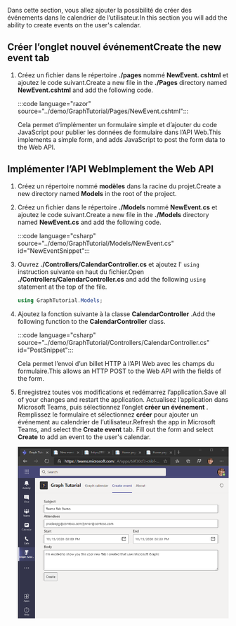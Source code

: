 <!-- markdownlint-disable MD002 MD041 -->

<span data-ttu-id="1e148-101">Dans cette section, vous allez ajouter la possibilité de créer des événements dans le calendrier de l’utilisateur.</span><span class="sxs-lookup"><span data-stu-id="1e148-101">In this section you will add the ability to create events on the user's calendar.</span></span>

## <a name="create-the-new-event-tab"></a><span data-ttu-id="1e148-102">Créer l’onglet nouvel événement</span><span class="sxs-lookup"><span data-stu-id="1e148-102">Create the new event tab</span></span>

1. <span data-ttu-id="1e148-103">Créez un fichier dans le répertoire **./pages** nommé **NewEvent. cshtml** et ajoutez le code suivant.</span><span class="sxs-lookup"><span data-stu-id="1e148-103">Create a new file in the **./Pages** directory named **NewEvent.cshtml** and add the following code.</span></span>

    :::code language="razor" source="../demo/GraphTutorial/Pages/NewEvent.cshtml":::

    <span data-ttu-id="1e148-104">Cela permet d’implémenter un formulaire simple et d’ajouter du code JavaScript pour publier les données de formulaire dans l’API Web.</span><span class="sxs-lookup"><span data-stu-id="1e148-104">This implements a simple form, and adds JavaScript to post the form data to the Web API.</span></span>

## <a name="implement-the-web-api"></a><span data-ttu-id="1e148-105">Implémenter l’API Web</span><span class="sxs-lookup"><span data-stu-id="1e148-105">Implement the Web API</span></span>

1. <span data-ttu-id="1e148-106">Créez un répertoire nommé **modèles** dans la racine du projet.</span><span class="sxs-lookup"><span data-stu-id="1e148-106">Create a new directory named **Models** in the root of the project.</span></span>

1. <span data-ttu-id="1e148-107">Créez un fichier dans le répertoire **./Models** nommé **NewEvent.cs** et ajoutez le code suivant.</span><span class="sxs-lookup"><span data-stu-id="1e148-107">Create a new file in the **./Models** directory named **NewEvent.cs** and add the following code.</span></span>

    :::code language="csharp" source="../demo/GraphTutorial/Models/NewEvent.cs" id="NewEventSnippet":::

1. <span data-ttu-id="1e148-108">Ouvrez **./Controllers/CalendarController.cs** et ajoutez l' `using` instruction suivante en haut du fichier.</span><span class="sxs-lookup"><span data-stu-id="1e148-108">Open **./Controllers/CalendarController.cs** and add the following `using` statement at the top of the file.</span></span>

    ```csharp
    using GraphTutorial.Models;
    ```

1. <span data-ttu-id="1e148-109">Ajoutez la fonction suivante à la classe **CalendarController** .</span><span class="sxs-lookup"><span data-stu-id="1e148-109">Add the following function to the **CalendarController** class.</span></span>

    :::code language="csharp" source="../demo/GraphTutorial/Controllers/CalendarController.cs" id="PostSnippet":::

    <span data-ttu-id="1e148-110">Cela permet l’envoi d’un billet HTTP à l’API Web avec les champs du formulaire.</span><span class="sxs-lookup"><span data-stu-id="1e148-110">This allows an HTTP POST to the Web API with the fields of the form.</span></span>

1. <span data-ttu-id="1e148-111">Enregistrez toutes vos modifications et redémarrez l’application.</span><span class="sxs-lookup"><span data-stu-id="1e148-111">Save all of your changes and restart the application.</span></span> <span data-ttu-id="1e148-112">Actualisez l’application dans Microsoft Teams, puis sélectionnez l’onglet **créer un événement** . Remplissez le formulaire et sélectionnez **créer** pour ajouter un événement au calendrier de l’utilisateur.</span><span class="sxs-lookup"><span data-stu-id="1e148-112">Refresh the app in Microsoft Teams, and select the **Create event** tab. Fill out the form and select **Create** to add an event to the user's calendar.</span></span>

    ![Capture d’écran de l’onglet créer un événement](images/create-event.png)
